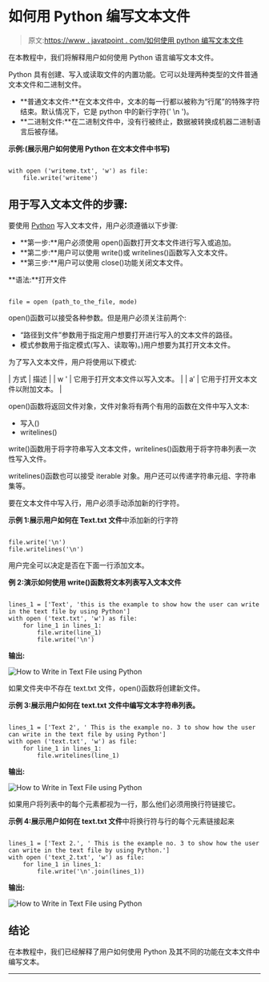 # 如何用 Python 编写文本文件

> 原文:[https://www . javatpoint . com/如何使用 python 编写文本文件](https://www.javatpoint.com/how-to-write-in-text-file-using-python)

在本教程中，我们将解释用户如何使用 Python 语言编写文本文件。

Python 具有创建、写入或读取文件的内置功能。它可以处理两种类型的文件普通文本文件和二进制文件。

*   **普通文本文件:**在文本文件中，文本的每一行都以被称为“行尾”的特殊字符结束。默认情况下，它是 python 中的新行字符(' \n ')。
*   **二进制文件:**在二进制文件中，没有行被终止，数据被转换成机器二进制语言后被存储。

**示例:(展示用户如何使用 Python 在文本文件中书写)**

```

with open ('writeme.txt', 'w') as file:
    file.write('writeme')

```

## 用于写入文本文件的步骤:

要使用 [Python](https://www.javatpoint.com/python-tutorial) 写入文本文件，用户必须遵循以下步骤:

*   **第一步:**用户必须使用 open()函数打开文本文件进行写入或追加。
*   **第二步:**用户可以使用 write()或 writelines()函数写入文本文件。
*   **第三步:**用户可以使用 close()功能关闭文本文件。

**语法:**打开文件

```

file = open (path_to_the_file, mode)

```

open()函数可以接受各种参数。但是用户必须关注前两个:

*   “路径到文件”参数用于指定用户想要打开进行写入的文本文件的路径。
*   模式参数用于指定模式(写入、读取等)。)用户想要为其打开文本文件。

为了写入文本文件，用户将使用以下模式:

| 方式 | 描述 |
| w ' | 它用于打开文本文件以写入文本。 |
| a′ | 它用于打开文本文件以附加文本。 |

open()函数将返回文件对象，文件对象将有两个有用的函数在文件中写入文本:

*   写入()
*   writelines()

write()函数用于将字符串写入文本文件，writelines()函数用于将字符串列表一次性写入文件。

writelines()函数也可以接受 iterable 对象。用户还可以传递字符串元组、字符串集等。

要在文本文件中写入行，用户必须手动添加新的行字符。

**示例 1:展示用户如何在 Text.txt 文件**中添加新的行字符

```

file.write('\n')
file.writelines('\n')

```

用户完全可以决定是否在下面一行添加文本。

**例 2:演示如何使用 write()函数将文本列表写入文本文件**

```

lines_1 = ['Text', 'this is the example to show how the user can write in the text file by using Python']
with open ('text.txt', 'w') as file:
    for line_1 in lines_1:
        file.write(line_1)
        file.write('\n')

```

**输出:**

![How to Write in Text File using Python](img/66ebab8294e5c68d93f90f923955379d.png)

如果文件夹中不存在 text.txt 文件，open()函数将创建新文件。

**示例 3:展示用户如何在 text.txt 文件中编写文本字符串列表。**

```

lines_1 = ['Text 2', ' This is the example no. 3 to show how the user can write in the text file by using Python']
with open ('text.txt', 'w') as file:
    for line_1 in lines_1:
        file.writelines(line_1)

```

**输出:**

![How to Write in Text File using Python](img/f8f048795915bf4a83f41ee3b5ca567e.png)

如果用户将列表中的每个元素都视为一行，那么他们必须用换行符链接它。

**示例 4:展示用户如何在 text.txt 文件**中将换行符与行的每个元素链接起来

```

lines_1 = ['Text 2.', ' This is the example no. 3 to show how the user can write in the text file by using Python.']
with open ('text_2.txt', 'w') as file:
    for line_1 in lines_1:
        file.write('\n'.join(lines_1))

```

**输出:**

![How to Write in Text File using Python](img/454e198100272fe6a4ab295632403eaf.png)

## 结论

在本教程中，我们已经解释了用户如何使用 Python 及其不同的功能在文本文件中编写文本。

* * *